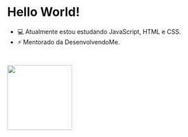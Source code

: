 <h1> Hello World! </h1>


- 💻 Atualmente estou estudando JavaScript, HTML e CSS.
- ⚡ Mentorado da DesenvolvendoMe.

<h1> 
  
  <img src="https://ik.imagekit.io/hhzsmcsnr/giphy.gif?ik-sdk-version=javascript-1.4.3&updatedAt=1674582135129" witd="150px" height="150px"> 
  
</h1>


